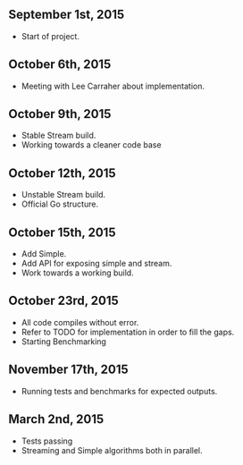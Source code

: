 ## September 1st, 2015 ##
+ Start of project.

## October 6th, 2015 ##
+ Meeting with Lee Carraher about implementation.

## October 9th, 2015 ##
+ Stable Stream build.
+ Working towards a cleaner code base

## October 12th, 2015 ##
+ Unstable Stream build.
+ Official Go structure.

## October 15th, 2015 ##
+ Add Simple.
+ Add API for exposing simple and stream.
+ Work towards a working build.

## October 23rd, 2015 ##
+ All code compiles without error.
+ Refer to TODO for implementation in order to fill the gaps.
+ Starting Benchmarking

## November 17th, 2015 ##
+ Running tests and benchmarks for expected outputs.

## March 2nd, 2015 ##
+ Tests passing
+ Streaming and Simple algorithms both in parallel.
